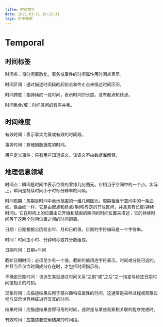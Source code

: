 ```yaml
---
title: 时间类型
date: 2021-03-31 19:22:31
tags: 时序数据
---
```


# Temporal

## 时间标签

时间点：将时间离散化，事务或事件的时间属性用时间点表示。

时间区间：通过描述时间段的起始点和终止点来描述时间区间。

时间跨度：指持续的一段时间，表示时间的长度。没有起点和终点。

时间集合/域：时间区间的有穷并集。

<!--more-->

## 时间维度

有效时间：表示事实为真或有效的时间段。

事务时间：存储到数据库的时间。

用户定义事件：只有用户知道语义，该语义不由数据库解释。

## 地理信息领域

时间点：瞬间是时间中表示位置的零维几何图元。它相当于空间中的一个点。实际上，瞬间是持续时间小于时标分辨率的间隔。

时间周期：周期是时间中表示范围的一维几何图元。周期相当于空间中的一条曲线。像曲线一样，它是由起点和终点(瞬间)界定的开放区间，并且具有长度(持续时间)。它在时间上的位置由它开始和结束的瞬间的时间位置来描述；它的持续时间等于这两个时间位置之间的时间距离。

日期：日期根据公历给出年、月和日的值。日期的字符编码是一个字符串。

时间：时间由小时、分钟和秒或其分数组成。

日期时间：日期+时间

截断日期时间：必须至少有一个值，截断的值用连字符表示。时间成分是可选的，并且当且仅当时间成分存在时，才包括时间指示符。

不确定日期时间：该派生类型通过时间关系“之前”或“之后”之一指定与给定日期时间值相关的时刻。

现象时间：应描述结果应用于感兴趣特征属性的时间。这通常是采样过程或观察过程与显示世界特征进行交互的时间。

结果时间：应描述结果变得可用的时间，通常是与某些观察相关联的程序完成时。

有效时间：应描述要使用结果的时间段。